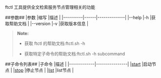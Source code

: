 ftctl 工具提供全文检索服务节点管理相关的功能

##参数##
|参数      |缩写  |描述          |
|----------|------|--------------|
|--help    |-h    |获取帮助文档  |
|--version |-v    |获取版本信息  |
>  **Note:**
>
>  * 获取 ftctl 的帮助文档:ftctl.sh -h
>
>  * 获取特定子命令的帮助文档:ftctl.sh -h subcommand

##子命令列表##
|子命令       |描述            |
|-------------|----------------|
|[start][start]        |启动节点        |
|[stop][stop]         |停止节点        |
|[list][list]        |list节点        |

[start]:Maintainance/Tools/Ftctl/start.md
[stop]:Maintainance/Tools/Ftctl/stop.md
[list]:Maintainance/Tools/Ftctl/list.md
